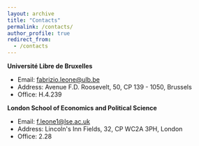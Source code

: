 ```yaml
---
layout: archive
title: "Contacts"
permalink: /contacts/
author_profile: true
redirect_from:
  - /contacts
---
```



**Université Libre de Bruxelles**
* Email: <a href="mailto:fabrizio.leone@ulb.be">fabrizio.leone@ulb.be</a> 
* Address: Avenue F.D. Roosevelt, 50, CP 139 - 1050, Brussels
* Office: H.4.239

**London School of Economics and Political Science**
* Email: <a href="mailto:f.leone1@lse.ac.uk">f.leone1@lse.ac.uk</a>
* Address: Lincoln's Inn Fields, 32, CP WC2A 3PH, London
* Office: 2.28
